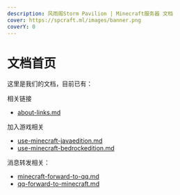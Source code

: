 ```yaml
---
description: 风雨阁Storm Pavilion | Minecraft服务器 文档
cover: https://spcraft.ml/images/banner.png
coverY: 0
---
```


# 文档首页

这里是我们的文档，目前已有：

相关链接

* [about-links.md](about-links.md "mention")

加入游戏相关

* [use-minecraft-javaedition.md](join-game/use-minecraft-javaedition.md "mention")
* [use-minecraft-bedrockedition.md](join-game/use-minecraft-bedrockedition.md "mention")

消息转发相关：

* [minecraft-forward-to-qq.md](chat-forward/minecraft-forward-to-qq.md "mention")
* [qq-forward-to-minecraft.md](chat-forward/qq-forward-to-minecraft.md "mention")
